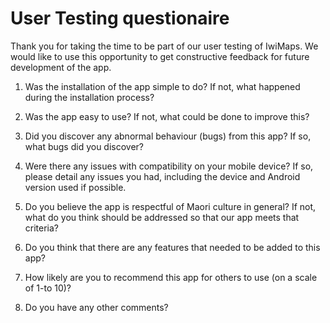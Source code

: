 # User Testing questionaire

Thank you for taking the time to be part of our user testing of IwiMaps. We would like to use this opportunity to get constructive feedback for future development of the app.

1. Was the installation of the app simple to do? If not, what happened during the installation process?

2. Was the app easy to use? If not, what could be done to improve this?

3. Did you discover any abnormal behaviour (bugs) from this app? If so, what bugs did you discover?

4. Were there any issues with compatibility on your mobile device? If so, please detail any issues you had, including the device and Android version used if possible.

5. Do you believe the app is respectful of Maori culture in general? If not, what do you think should be addressed so that our app meets that criteria?

6. Do you think that there are any features that needed to be added to this app?

7. How likely are you to recommend this app for others to use (on a scale of 1-to 10)?

8. Do you have any other comments?
